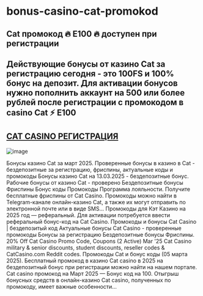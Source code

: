 # bonus-casino-cat-promokod
## Cat промокод 🔥 E100 🔥 доступен при регистрации
## Действующие бонусы от казино Cat за регистрацию сегодня - это 100FS и 100% бонус на депозит. Для активации бонусов нужно пополнить аккаунт на 500 или более рублей после регистрации с промокодом в casino Cat ⚡️ E100
## [CAT CASINO РЕГИСТРАЦИЯ](https://linkcasino.ru/cat_e100)

![image](https://github.com/user-attachments/assets/505b2522-21f4-454d-bd9f-af1a9023e733)

Бонусы казино Cat за март 2025. Проверенные бонусы в казино в Cat - бездепозитные за регистрацию, фриспины, актуальные коды и промокоды
Бонусы казино Cat на 13.03.2025 - бездепозитные бонус.
Рабочие бонусы от казино Cat - проверено Бездепозитные бонусы Фриспины Бонус коды Промокоды Программа лояльности.
Получите бесплатные фриспины от Cat Casino.
Промокоды можно найти в Telegram-канале онлайн-казино Cat, а также их могут отправить по электронной почте или в виде SMS...
Промокоды для Кэт Казино на 2025 год — реферальный.
Для активации потребуется ввести реферальный бонус-код на Cat Casino.
Промокоды и бонусы Cat Casino | бездепозитый код
Актуальные бонусы Cat Casino - проверенные промокоды Бонусы за регистрацию Бездепозитные бонусы Фриспины.
20% Off Cat Casino Promo Code, Coupons (2 Active) Mar '25
Cat Casino military & senior discounts, student discounts, reseller codes & CatCasino.com Reddit codes.
Промокоды Cat и бонус коды (05 марта 2025).
Бесплатный промокод в казино Cat casino в 2025 на бездепозитный бонус при регистрации можно найти на нашем портале.
Cat casino промокод на Март 2025 — Бонус код на 100.
Отыгрыш бонусных средств в онлайн-казино Cat casino, полученных по промокоду, имеет важные особенности...
